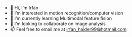 - 👋 Hi, I’m Irfan
- 👀 I’m interested in motion recognition/computer vision
- 🌱 I’m currently learning Multimodal feature fision
- 💞️ I’m looking to collaborate on image analysis
- 📫 Feel free to email me at irfan_haider99@hotmail.com

<!---
irfanhaider99/irfanhaider99 is a ✨ special ✨ repository because its `README.md` (this file) appears on your GitHub profile.
You can click the Preview link to take a look at your changes.
--->

